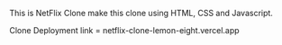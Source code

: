 This is NetFlix Clone make this clone using HTML, CSS and Javascript.

Clone Deployment link =   netflix-clone-lemon-eight.vercel.app

